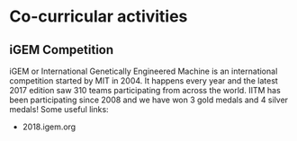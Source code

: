 # Co-curricular activities

## iGEM Competition
iGEM or International Genetically Engineered Machine is an international competition started by MIT in 2004. It happens every year and the latest 2017 edition saw 310 teams participating from across the world. IITM has been participating since 2008 and we have won 3 gold medals and 4 silver medals! Some useful links:

- 2018.igem.org
